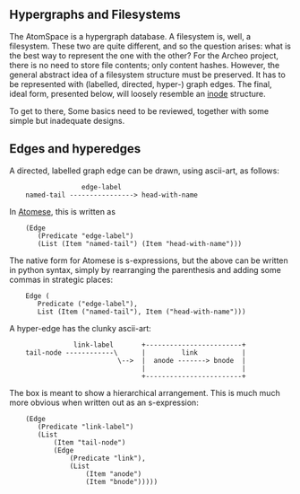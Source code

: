 
Hypergraphs and Filesystems
---------------------------
The AtomSpace is a hypergraph database. A filesystem is, well, a
filesystem. These two are quite different, and so the question arises:
what is the best way to represent the one with the other? For the
Archeo project, there is no need to store file contents; only content
hashes. However, the general abstract idea of a filesystem structure
must be preserved. It has to be represented with (labelled, directed,
hyper-) graph edges. The final, ideal form, presented below, will
loosely resemble an [inode](https://en.wikipedia.org/wiki/inode)
structure.

To get to there, Some basics need to be reviewed, together with some
simple but inadequate designs.

Edges and hyperedges
--------------------
A directed, labelled graph edge can be drawn, using ascii-art, as
follows:
```
                  edge-label
    named-tail ----------------> head-with-name
```
In [Atomese](https://wiki.opencog.org/w/Atomese), this is written as
```
    (Edge
       (Predicate "edge-label")
       (List (Item "named-tail") (Item "head-with-name")))
```
The native form for Atomese is s-expressions, but the above can be
written in python syntax, simply by rearranging the parenthesis and
adding some commas in strategic places:
```
    Edge (
       Predicate ("edge-label"),
       List (Item ("named-tail"), Item ("head-with-name")))
```
A hyper-edge has the clunky ascii-art:
```
                link-label       +------------------------+
    tail-node ------------\      |         link           |
                           \-->  |  anode -------> bnode  |
                                 |                        |
                                 +------------------------+
```
The box is meant to show a hierarchical arrangement. This is much much
more obvious when written out as an s-expression:
```
    (Edge
       (Predicate "link-label")
       (List
           (Item "tail-node")
           (Edge
               (Predicate "link"),
               (List
                   (Item "anode")
                   (Item "bnode")))))
```

